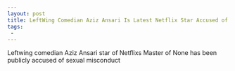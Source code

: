 ```yaml
---
layout: post
title: LeftWing Comedian Aziz Ansari Is Latest Netflix Star Accused of Sexual Misconduct
tags:
 -
---
```

Leftwing comedian Aziz Ansari star of Netflixs Master of None has been publicly accused of sexual misconduct
